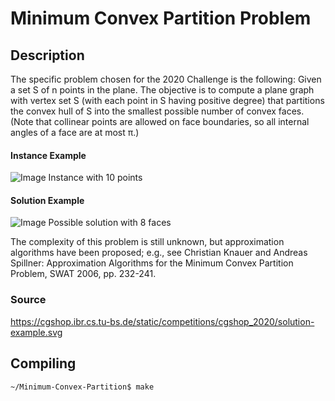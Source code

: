 # Minimum Convex Partition Problem

## Description

The specific problem chosen for the 2020 Challenge is the following:
Given a set S of n points in the plane. The objective is to compute a plane graph with vertex set S (with each point in S having positive degree) that partitions the convex hull of S into the smallest possible number of convex faces. (Note that collinear points are allowed on face boundaries, so all internal angles of a face are at most π.)

#### Instance Example
![Image](https://cgshop.ibr.cs.tu-bs.de/static/competitions/cgshop_2020/instance-example.svg)
Instance with 10 points

#### Solution Example
![Image](https://cgshop.ibr.cs.tu-bs.de/static/competitions/cgshop_2020/solution-example.svg)
Possible solution with 8 faces

The complexity of this problem is still unknown, but approximation algorithms have been proposed; e.g., see Christian Knauer and Andreas Spillner: Approximation Algorithms for the Minimum Convex Partition Problem, SWAT 2006, pp. 232-241.

### Source

https://cgshop.ibr.cs.tu-bs.de/static/competitions/cgshop_2020/solution-example.svg


## Compiling

```
~/Minimum-Convex-Partition$ make
```

